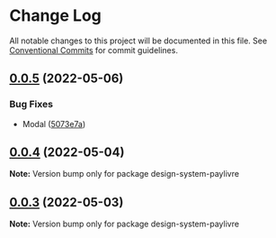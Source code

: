 # Change Log

All notable changes to this project will be documented in this file.
See [Conventional Commits](https://conventionalcommits.org) for commit guidelines.

## [0.0.5](https://github.com/thiagobrolly/ds-exemple/compare/v0.0.4...v0.0.5) (2022-05-06)


### Bug Fixes

* Modal ([5073e7a](https://github.com/thiagobrolly/ds-exemple/commit/5073e7ac27483671a37ff5fcce7d1e9d238eb70b))





## [0.0.4](https://github.com/thiagobrolly/ds-exemple/compare/v0.0.3...v0.0.4) (2022-05-04)

**Note:** Version bump only for package design-system-paylivre





## [0.0.3](https://github.com/thiagobrolly/ds-exemple/compare/v0.0.2...v0.0.3) (2022-05-03)

**Note:** Version bump only for package design-system-paylivre
